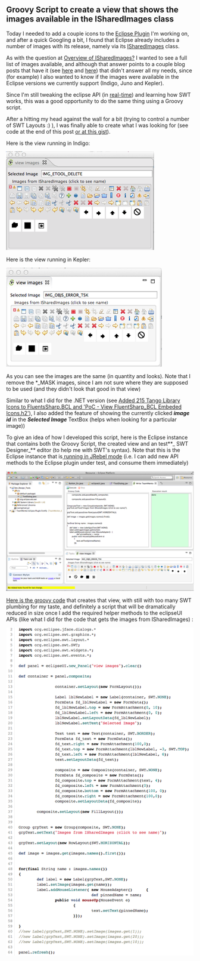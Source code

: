 ## Groovy Script to create a view that shows the images available in the ISharedImages class

Today I needed to add a couple icons to the [Eclipse Plugin](http://blog.diniscruz.com/2013/12/high-res-images-of-teammentors-fortify.html) I'm working on, and after a quick Googling a bit, I found that Eclipse already includes a number of images with its release, namely via its [ISharedImages](http://help.eclipse.org/indigo/index.jsp?topic=%2Forg.eclipse.jdt.doc.isv%2Freference%2Fapi%2Forg%2Feclipse%2Fjdt%2Fui%2FISharedImages.html) class.

As with the question at [Overview of ISharedImages?](http://stackoverflow.com/questions/7552638/overview-of-isharedimages) I wanted to see a full list of images available, and although that answer points to a couple blog posts that have it (see [here](http://www.vorlesungsfrei.de/kai/index.php?location=eclipse&sub=sharedimages) and [here](http://shinych.blogspot.co.uk/2007/05/eclipse-shared-images.html)) that didn't answer all my needs, since (for example) I also wanted to know if the images were available in the Eclipse versions we currently support (Indigo, Juno and Kepler).

Since I'm still tweaking the eclipse API (in [real-time](http://blog.diniscruz.com/2013/12/adding-and-using-new-api-methods-that.html)) and learning how SWT works, this was a good opportunity to do the same thing using a Groovy script.

After a hitting my head against the wall for a bit (trying to control a number of SWT Layouts :)  ), I was finally able to create what I was looking for (see code at the end of this post [or at this gist](https://gist.github.com/DinisCruz/8009414#file-1-first-pass-with-lots-of-swt-code-groovy)).

Here is the view running in Indigo:

![](images/Screen_Shot_2013-12-17_at_18_10_53.png)


Here is the view running in Kepler:

![](images/Screen_Shot_2013-12-17_at_18_11_08.png)


As you can see the images are the same (in quantity and looks). Note that I remove the *_MASK images, since I am not sure where they are supposed to be used (and they didn't look that good in that view)

Similar to what I did for the .NET version (see [Added 215 Tango Library Icons to FluentsSharp.BCL and 'PoC - View FluentSharp_BCL Embeded Icons.h2'](http://blog.diniscruz.com/2012/10/added-215-tango-library-icons-to.html)), I also added the feature of showing the currently clicked **_image id_** in the **_Selected Image_** TextBox (helps when looking for a particular image))

To give an idea of how I developed this script, here is the Eclipse instance that contains both the Groovy Script, the created view and an test**_ SWT Designer_** editor (to help me with SWT's syntax). Note that this is the Eclipse instance that is[ running in JRebel mode](http://blog.diniscruz.com/2013/12/adding-and-using-new-api-methods-that.html) (i.e. I can add new API methods to the Eclipse plugin under test, and consume them immediately)

![](images/Screen_Shot_2013-12-17_at_18_21_56.png)


[Here is the groovy code](https://gist.github.com/DinisCruz/8009414#file-1-first-pass-with-lots-of-swt-code-groovy) that creates that view, with still with too many SWT plumbing for my taste, and definitely a script that will be dramatically reduced in size once I add the required helper methods to the eclipseUI APIs (like what I did for the code that gets the images from ISharedImages)  :

![](images/Screen_Shot_2013-12-17_at_18_14_27.png)
